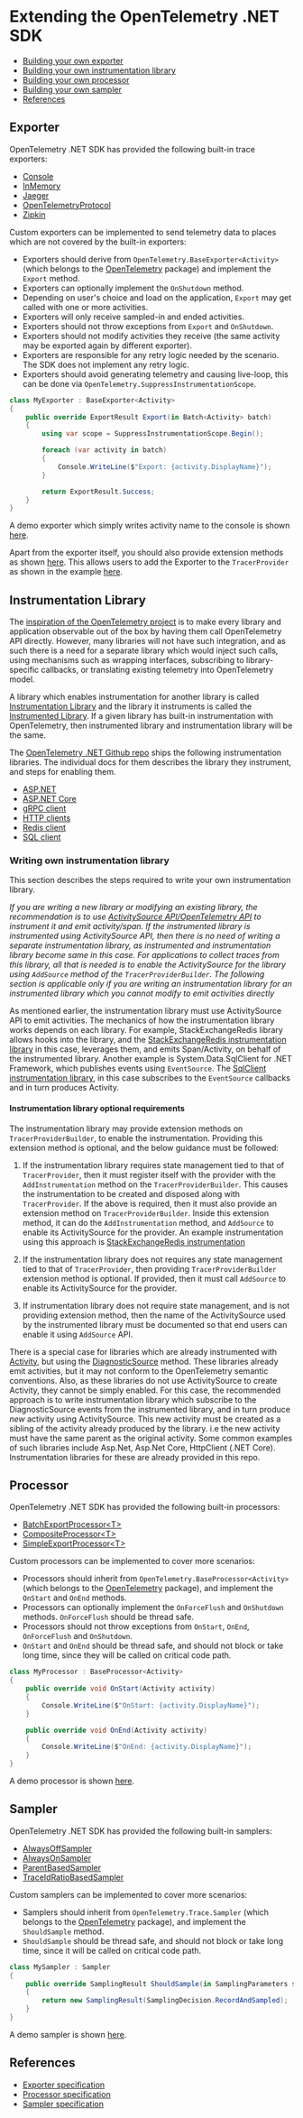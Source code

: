 # Extending the OpenTelemetry .NET SDK

* [Building your own exporter](#exporter)
* [Building your own instrumentation library](#instrumentation-library)
* [Building your own processor](#processor)
* [Building your own sampler](#sampler)
* [References](#references)

## Exporter

OpenTelemetry .NET SDK has provided the following built-in trace exporters:

* [Console](../../../src/OpenTelemetry.Exporter.Console/README.md)
* [InMemory](../../../src/OpenTelemetry.Exporter.InMemory/README.md)
* [Jaeger](../../../src/OpenTelemetry.Exporter.Jaeger/README.md)
* [OpenTelemetryProtocol](../../../src/OpenTelemetry.Exporter.OpenTelemetryProtocol/README.md)
* [Zipkin](../../../src/OpenTelemetry.Exporter.Zipkin/README.md)

Custom exporters can be implemented to send telemetry data to places which are
not covered by the built-in exporters:

* Exporters should derive from `OpenTelemetry.BaseExporter<Activity>` (which
  belongs to the [OpenTelemetry](../../../src/OpenTelemetry/README.md) package)
  and implement the `Export` method.
* Exporters can optionally implement the `OnShutdown` method.
* Depending on user's choice and load on the application, `Export` may get
  called with one or more activities.
* Exporters will only receive sampled-in and ended activities.
* Exporters should not throw exceptions from `Export` and `OnShutdown`.
* Exporters should not modify activities they receive (the same activity may be
  exported again by different exporter).
* Exporters are responsible for any retry logic needed by the scenario. The SDK
  does not implement any retry logic.
* Exporters should avoid generating telemetry and causing live-loop, this can be
  done via `OpenTelemetry.SuppressInstrumentationScope`.

```csharp
class MyExporter : BaseExporter<Activity>
{
    public override ExportResult Export(in Batch<Activity> batch)
    {
        using var scope = SuppressInstrumentationScope.Begin();

        foreach (var activity in batch)
        {
            Console.WriteLine($"Export: {activity.DisplayName}");
        }

        return ExportResult.Success;
    }
}
```

A demo exporter which simply writes activity name to the console is shown
[here](./MyExporter.cs).

Apart from the exporter itself, you should also provide extension methods as
shown [here](./MyExporterHelperExtensions.cs). This allows users to add the
Exporter to the `TracerProvider` as shown in the example [here](./Program.cs).

## Instrumentation Library

The [inspiration of the OpenTelemetry
project](https://github.com/open-telemetry/opentelemetry-specification/blob/master/specification/overview.md#instrumentation-libraries)
is to make every library and application observable out of the box by having
them call OpenTelemetry API directly. However, many libraries will not have such
integration, and as such there is a need for a separate library which would
inject such calls, using mechanisms such as wrapping interfaces, subscribing to
library-specific callbacks, or translating existing telemetry into OpenTelemetry
model.

A library which enables instrumentation for another library is called
[Instrumentation
Library](https://github.com/open-telemetry/opentelemetry-specification/blob/master/specification/glossary.md#instrumentation-library)
and the library it instruments is called the [Instrumented
Library](https://github.com/open-telemetry/opentelemetry-specification/blob/master/specification/glossary.md#instrumented-library).
If a given library has built-in instrumentation with OpenTelemetry, then
instrumented library and instrumentation library will be the same.

The [OpenTelemetry .NET Github repo](../../../README.md#getting-started) ships
the following instrumentation libraries. The individual docs for them describes
the library they instrument, and steps for enabling them.

* [ASP.NET](../../../src/OpenTelemetry.Instrumentation.AspNet/README.md)
* [ASP.NET Core](../../../src/OpenTelemetry.Instrumentation.AspNetCore/README.md)
* [gRPC client](../../../src/OpenTelemetry.Instrumentation.GrpcNetClient/README.md)
* [HTTP clients](../../../src/OpenTelemetry.Instrumentation.Http/README.md)
* [Redis
  client](../../../src/OpenTelemetry.Instrumentation.StackExchangeRedis/README.md)
* [SQL client](../../../src/OpenTelemetry.Instrumentation.SqlClient/README.md)

### Writing own instrumentation library

This section describes the steps required to write your own instrumentation
library.

*If you are writing a new library or modifying an existing library, the
recommendation is to use [ActivitySource API/OpenTelemetry
API](../../../src/OpenTelemetry.Api#introduction-to-opentelemetry-net-tracing-api)
to instrument it and emit activity/span. If the instrumented library is
instrumented using ActivitySource API, then there is no need of writing a
separate instrumentation library, as instrumented and instrumentation library
become same in this case. For applications to collect traces from this library,
all that is needed is to enable the ActivitySource for the library using
`AddSource` method of the `TracerProviderBuilder`. The following section is
applicable only if you are writing an instrumentation library for an
instrumented library which you cannot modify to emit activities directly*

As mentioned earlier, the instrumentation library must use ActivitySource API to
emit activities. The mechanics of how the instrumentation library works depends
on each library. For example, StackExchangeRedis library allows hooks into the
library, and the [StackExchangeRedis instrumentation
library](../../../../src/OpenTelemetry.Instrumentation.StackExchangeRedis) in
this case, leverages them, and emits Span/Activity, on behalf of the
instrumented library. Another example is System.Data.SqlClient for .NET
Framework, which publishes events using `EventSource`. The [SqlClient
instrumentation
library](../../../src/OpenTelemetry.Instrumentation.SqlClient/Implementation/SqlEventSourceListener.netfx.cs),
in this case subscribes to the `EventSource` callbacks and in turn produces
Activity.

#### Instrumentation library optional requirements

The instrumentation library may provide extension methods on
`TracerProviderBuilder`, to enable the instrumentation. Providing this extension
method is optional, and the below guidance must be followed:

1. If the instrumentation library requires state management tied to that of
   `TracerProvider`, then it must register itself with the provider with the
   `AddInstrumentation` method on the `TracerProviderBuilder`. This causes the
   instrumentation to be created and disposed along with `TracerProvider`. If
   the above is required, then it must also provide an extension method on
   `TracerProviderBuilder`. Inside this extension method, it can do the
   `AddInstrumentation` method, and `AddSource` to enable its ActivitySource for
   the provider. An example instrumentation using this approach is
   [StackExchangeRedis
   instrumentation](../../../src/OpenTelemetry.Instrumentation.StackExchangeRedis/TracerProviderBuilderExtensions.cs)

2. If the instrumentation library does not requires any state management tied to
   that of `TracerProvider`, then providing `TracerProviderBuilder` extension
   method is optional. If provided, then it must call `AddSource` to enable its
   ActivitySource for the provider.
3. If instrumentation library does not require state management, and is not
   providing extension method, then the name of the ActivitySource used by the
   instrumented library must be documented so that end users can enable it using
   `AddSource` API.

There is a special case for libraries which are already instrumented with
[Activity](https://github.com/dotnet/runtime/blob/master/src/libraries/System.Diagnostics.DiagnosticSource/src/ActivityUserGuide.md),
but using the
[DiagnosticSource](https://github.com/dotnet/runtime/blob/master/src/libraries/System.Diagnostics.DiagnosticSource/src/DiagnosticSourceUsersGuide.md)
method. These libraries already emit activities, but it may not conform to the
OpenTelemetry semantic conventions. Also, as these libraries do not use
ActivitySource to create Activity, they cannot be simply enabled. For this case,
the recommended approach is to write instrumentation library which subscribe to
the DiagnosticSource events from the instrumented library, and in turn produce
*new* activity using ActivitySource. This new activity must be created as a
sibling of the activity already produced by the library. i.e the new activity
must have the same parent as the original activity. Some common examples of such
libraries include Asp.Net, Asp.Net Core, HttpClient (.NET Core). Instrumentation
libraries for these are already provided in this repo.

## Processor

OpenTelemetry .NET SDK has provided the following built-in processors:

* [BatchExportProcessor&lt;T&gt;](../../../src/OpenTelemetry/BatchExportProcessor.cs)
* [CompositeProcessor&lt;T&gt;](../../../src/OpenTelemetry/CompositeProcessor.cs)
* [SimpleExportProcessor&lt;T&gt;](../../../src/OpenTelemetry/SimpleExportProcessor.cs)

Custom processors can be implemented to cover more scenarios:

* Processors should inherit from `OpenTelemetry.BaseProcessor<Activity>` (which
  belongs to the [OpenTelemetry](../../../src/OpenTelemetry/README.md) package),
  and implement the `OnStart` and `OnEnd` methods.
* Processors can optionally implement the `OnForceFlush` and `OnShutdown`
  methods. `OnForceFlush` should be thread safe.
* Processors should not throw exceptions from `OnStart`, `OnEnd`, `OnForceFlush`
  and `OnShutdown`.
* `OnStart` and `OnEnd` should be thread safe, and should not block or take long
  time, since they will be called on critical code path.

```csharp
class MyProcessor : BaseProcessor<Activity>
{
    public override void OnStart(Activity activity)
    {
        Console.WriteLine($"OnStart: {activity.DisplayName}");
    }

    public override void OnEnd(Activity activity)
    {
        Console.WriteLine($"OnEnd: {activity.DisplayName}");
    }
}
```

A demo processor is shown [here](./MyProcessor.cs).

## Sampler

OpenTelemetry .NET SDK has provided the following built-in samplers:

* [AlwaysOffSampler](../../../src/OpenTelemetry/Trace/AlwaysOffSampler.cs)
* [AlwaysOnSampler](../../../src/OpenTelemetry/Trace/AlwaysOnSampler.cs)
* [ParentBasedSampler](../../../src/OpenTelemetry/Trace/ParentBasedSampler.cs)
* [TraceIdRatioBasedSampler](../../../src/OpenTelemetry/Trace/TraceIdRatioBasedSampler.cs)

Custom samplers can be implemented to cover more scenarios:

* Samplers should inherit from `OpenTelemetry.Trace.Sampler` (which belongs to
  the [OpenTelemetry](../../../src/OpenTelemetry/README.md) package), and
  implement the `ShouldSample` method.
* `ShouldSample` should be thread safe, and should not block or take long time,
  since it will be called on critical code path.

```csharp
class MySampler : Sampler
{
    public override SamplingResult ShouldSample(in SamplingParameters samplingParameters)
    {
        return new SamplingResult(SamplingDecision.RecordAndSampled);
    }
}
```

A demo sampler is shown [here](./MySampler.cs).

## References

* [Exporter
  specification](https://github.com/open-telemetry/opentelemetry-specification/blob/master/specification/trace/sdk.md#span-exporter)
* [Processor
  specification](https://github.com/open-telemetry/opentelemetry-specification/blob/master/specification/trace/sdk.md#span-processor)
* [Sampler
  specification](https://github.com/open-telemetry/opentelemetry-specification/blob/master/specification/trace/sdk.md#sampler)
